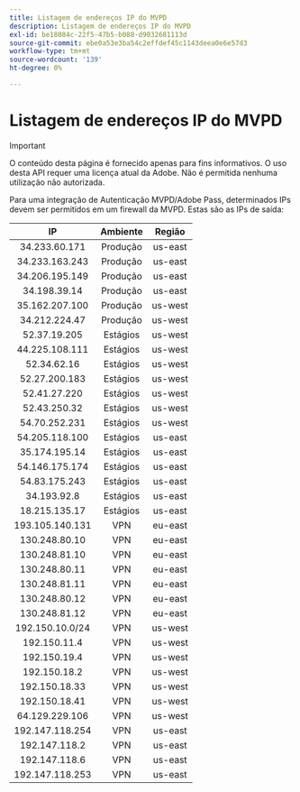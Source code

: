 ```yaml
---
title: Listagem de endereços IP do MVPD
description: Listagem de endereços IP do MVPD
exl-id: be18084c-22f5-47b5-b088-d9032681113d
source-git-commit: ebe0a53e3ba54c2effdef45c1143deea0e6e57d3
workflow-type: tm+mt
source-wordcount: '139'
ht-degree: 0%

---
```



# Listagem de endereços IP do MVPD

>[!IMPORTANT]
>
> O conteúdo desta página é fornecido apenas para fins informativos. O uso desta API requer uma licença atual da Adobe. Não é permitida nenhuma utilização não autorizada.

Para uma integração de Autenticação MVPD/Adobe Pass, determinados IPs devem ser permitidos em um firewall da MVPD. Estas são as
IPs de saída:

| IP | Ambiente | Região |
|:---------------:|:-----------:|:-------:|
| 34.233.60.171 | Produção | us-east |
| 34.233.163.243 | Produção | us-east |
| 34.206.195.149 | Produção | us-east |
| 34.198.39.14 | Produção | us-east |
| 35.162.207.100 | Produção | us-west |
| 34.212.224.47 | Produção | us-west |
| 52.37.19.205 | Estágios | us-west |
| 44.225.108.111 | Estágios | us-west |
| 52.34.62.16 | Estágios | us-west |
| 52.27.200.183 | Estágios | us-west |
| 52.41.27.220 | Estágios | us-west |
| 52.43.250.32 | Estágios | us-west |
| 54.70.252.231 | Estágios | us-west |
| 54.205.118.100 | Estágios | us-east |
| 35.174.195.14 | Estágios | us-east |
| 54.146.175.174 | Estágios | us-east |
| 54.83.175.243 | Estágios | us-east |
| 34.193.92.8 | Estágios | us-east |
| 18.215.135.17 | Estágios | us-east |
| 193.105.140.131 | VPN | eu-east |
| 130.248.80.10 | VPN | eu-east |
| 130.248.81.10 | VPN | eu-east |
| 130.248.80.11 | VPN | eu-east |
| 130.248.81.11 | VPN | eu-east |
| 130.248.80.12 | VPN | eu-east |
| 130.248.81.12 | VPN | eu-east |
| 192.150.10.0/24 | VPN | us-west |
| 192.150.11.4 | VPN | us-west |
| 192.150.19.4 | VPN | us-west |
| 192.150.18.2 | VPN | us-west |
| 192.150.18.33 | VPN | us-west |
| 192.150.18.41 | VPN | us-west |
| 64.129.229.106 | VPN | us-west |
| 192.147.118.254 | VPN | us-east |
| 192.147.118.2 | VPN | us-east |
| 192.147.118.6 | VPN | us-east |
| 192.147.118.253 | VPN | us-east |
